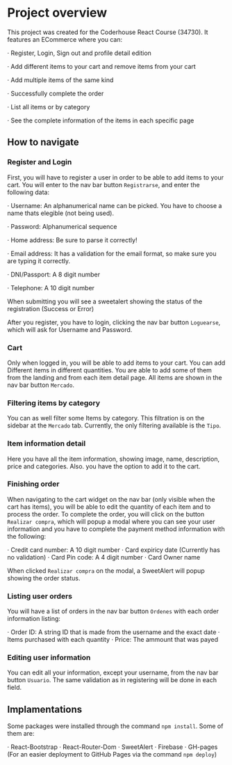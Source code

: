 # Project overview

This project was created for the Coderhouse React Course (34730). It features an ECommerce where you can:

· Register, Login, Sign out and profile detail edition

· Add different items to your cart and remove items from your cart

· Add multiple items of the same kind

· Successfully complete the order

· List all items or by category

· See the complete information of the items in each specific page


## How to navigate

### Register and Login

First, you will have to register a user in order to be able to add items to your cart. You will enter to the nav bar button `Registrarse`, and enter the following data:


· Username: An alphanumerical name can be picked. You have to choose a name thats elegible (not being used).

· Password: Alphanumerical sequence

· Home address: Be sure to parse it correctly!

· Email address: It has a validation for the email format, so make sure you are typing it correctly.

· DNI/Passport: A 8 digit number

· Telephone: A 10 digit number 


When submitting you will see a sweetalert showing the status of the registration (Success or Error)

After you register, you have to login, clicking the nav bar button `Loguearse`, which will ask for Username and Password.

### Cart

Only when logged in, you will be able to add items to your cart. You can add Different items in different quantities. You are able to add some of them from the landing and from each item detail page. All items are shown in the nav bar button `Mercado`.

### Filtering items by category

You can as well filter some Items by category. This filtration is on the sidebar at the `Mercado` tab. Currently, the only filtering available is the `Tipo`.

### Item information detail

Here you have all the item information, showing image, name, description, price and categories. Also. you have the option to add it to the cart.

### Finishing order

When navigating to the cart widget on the nav bar (only visible when the cart has items), you will be able to edit the quantity of each item and to process the order. To complete the order, you will click on the button `Realizar compra`, which will popup a modal where you can see your user information and you have to complete the payment method information with the following:

· Credit card number: A 10 digit number
· Card expiricy date (Currently has no validation)
· Card Pin code: A 4 digit number
· Card Owner name

When clicked `Realizar compra` on the modal, a SweetAlert will popup showing the order status.

### Listing user orders

You will have a list of orders in the nav bar button `Ordenes` with each order information listing:

· Order ID: A string ID that is made from the username and the exact date
· Items purchased with each quantity
· Price: The ammount that was payed

### Editing user information

You can edit all your information, except your username, from the nav bar button `Usuario`. The same validation as in registering will be done in each field.

## Implamentations

Some packages were installed through the command `npm install`. Some of them are:

· React-Bootstrap
· React-Router-Dom
· SweetAlert
· Firebase
· GH-pages (For an easier deployment to GitHub Pages via the command `npm deploy`)


